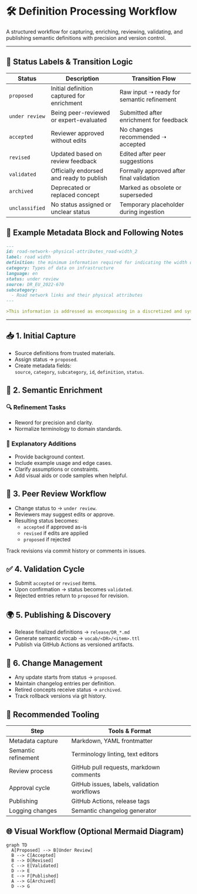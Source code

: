 # 🛠️ Definition Processing Workflow

A structured workflow for capturing, enriching, reviewing, validating, and publishing semantic definitions with precision and version control.

---

## 🔁 Status Labels & Transition Logic

| Status         | Description                                  | Transition Flow                                                   |
|----------------|----------------------------------------------|-------------------------------------------------------------------|
| `proposed`     | Initial definition captured for enrichment   | Raw input ➝ ready for semantic refinement                         |
| `under review` | Being peer-reviewed or expert-evaluated      | Submitted after enrichment for feedback                          |
| `accepted`     | Reviewer approved without edits              | No changes recommended ➝ accepted                                 |
| `revised`      | Updated based on review feedback             | Edited after peer suggestions                                     |
| `validated`    | Officially endorsed and ready to publish     | Formally approved after final validation                         |
| `archived`     | Deprecated or replaced concept               | Marked as obsolete or superseded                                 |
| `unclassified` | No status assigned or unclear status         | Temporary placeholder during ingestion                           |

## 🧮 Example Metadata Block and Following Notes

```markdown
---
id: road-network--physical-attributes_road-width_2
label: road width
definition: the minimum information required for indicating the width of a road network’s links.
category: Types of data on infrastructure
language: en
status: under review
source: DR_EU_2022-670
subcategory:
  - Road network links and their physical attributes
---

>This information is addressed as encompassing in a discretized and systematic manner the width of various (maintained) components of the road surface, including driving lanes, hard shoulders, medians, parking space, and the roadside.
```

---

## 📥 1. Initial Capture

- Source definitions from trusted materials.
- Assign status → `proposed`.
- Create metadata fields:  
  `source`, `category`, `subcategory`, `id`, `definition`, `status`.

## 🔧 2. Semantic Enrichment

### 🔍 Refinement Tasks

- Reword for precision and clarity.
- Normalize terminology to domain standards.

### 📝 Explanatory Additions

- Provide background context.
- Include example usage and edge cases.
- Clarify assumptions or constraints.
- Add visual aids or code samples when helpful.

## 👥 3. Peer Review Workflow

- Change status to → `under review`.
- Reviewers may suggest edits or approve.
- Resulting status becomes:
  - `accepted` if approved as-is
  - `revised` if edits are applied
  - `proposed` if rejected

Track revisions via commit history or comments in issues.

## ✅ 4. Validation Cycle

- Submit `accepted` or `revised` items.
- Upon confirmation → status becomes `validated`.
- Rejected entries return to `proposed` for revision.

## 🌍 5. Publishing & Discovery

- Release finalized definitions → `release/DR_*.md`
- Generate semantic vocab → `vocab/<DR>/<item>.ttl`
- Publish via GitHub Actions as versioned artifacts.

## 🔄 6. Change Management

- Any update starts from status → `proposed`.
- Maintain changelog entries per definition.
- Retired concepts receive status → `archived`.
- Track rollback versions via git history.

## 🧰 Recommended Tooling

| Step               | Tools & Format                              |
|--------------------|---------------------------------------------|
| Metadata capture    | Markdown, YAML frontmatter                  |
| Semantic refinement | Terminology linting, text editors           |
| Review process      | GitHub pull requests, markdown comments     |
| Approval cycle      | GitHub issues, labels, validation workflows |
| Publishing          | GitHub Actions, release tags                |
| Logging changes     | Semantic changelog generator                |

## 🌐 Visual Workflow (Optional Mermaid Diagram)

```mermaid
graph TD
  A[Proposed] --> B[Under Review]
  B --> C[Accepted]
  B --> D[Revised]
  C --> E[Validated]
  D --> E
  E --> F[Published]
  A --> G[Archived]
  D --> G
```
